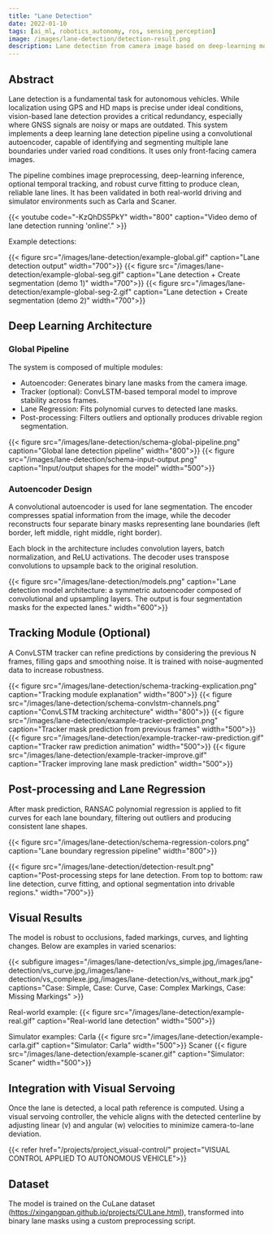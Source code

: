 ```yaml
---
title: "Lane Detection"
date: 2022-01-10
tags: [ai_ml, robotics_autonomy, ros, sensing_perception]
image: /images/lane-detection/detection-result.png
description: Lane detection from camera image based on deep-learning model (autoencoder).
---
```


## Abstract

Lane detection is a fundamental task for autonomous vehicles. While localization using GPS and HD maps is precise under ideal conditions, vision-based lane detection provides a critical redundancy, especially where GNSS signals are noisy or maps are outdated.
This system implements a deep learning lane detection pipeline using a convolutional autoencoder, capable of identifying and segmenting multiple lane boundaries under varied road conditions. It uses only front-facing camera images.

The pipeline combines image preprocessing, deep-learning inference, optional temporal tracking, and robust curve fitting to produce clean, reliable lane lines. It has been validated in both real-world driving and simulator environments such as Carla and Scaner.

{{< youtube code="-KzQhDS5PkY" width="800" caption="Video demo of lane detection running 'online'." >}}

Example detections:

{{< figure src="/images/lane-detection/example-global.gif" caption="Lane detection output" width="700">}}
{{< figure src="/images/lane-detection/example-global-seg.gif" caption="Lane detection + Create segmentation (demo 1)" width="700">}}
{{< figure src="/images/lane-detection/example-global-seg-2.gif" caption="Lane detection + Create segmentation (demo 2)" width="700">}}

## Deep Learning Architecture

### Global Pipeline

The system is composed of multiple modules:
- Autoencoder: Generates binary lane masks from the camera image.
- Tracker (optional): ConvLSTM-based temporal model to improve stability across frames.
- Lane Regression: Fits polynomial curves to detected lane masks.
- Post-processing: Filters outliers and optionally produces drivable region segmentation.

{{< figure src="/images/lane-detection/schema-global-pipeline.png" caption="Global lane detection pipeline" width="800">}}
{{< figure src="/images/lane-detection/schema-input-output.png" caption="Input/output shapes for the model" width="500">}}

### Autoencoder Design

A convolutional autoencoder is used for lane segmentation.
The encoder compresses spatial information from the image, while the decoder reconstructs four separate binary masks representing lane boundaries (left border, left middle, right middle, right border).

Each block in the architecture includes convolution layers, batch normalization, and ReLU activations. The decoder uses transpose convolutions to upsample back to the original resolution.

{{< figure src="/images/lane-detection/models.png" caption="Lane detection model architecture: a symmetric autoencoder composed of convolutional and upsampling layers. The output is four segmentation masks for the expected lanes." width="600">}}

## Tracking Module (Optional)

A ConvLSTM tracker can refine predictions by considering the previous N frames, filling gaps and smoothing noise.
It is trained with noise-augmented data to increase robustness.

{{< figure src="/images/lane-detection/schema-tracking-explication.png" caption="Tracking module explanation" width="800">}}
{{< figure src="/images/lane-detection/schema-convlstm-channels.png" caption="ConvLSTM tracking architecture" width="800">}}
{{< figure src="/images/lane-detection/example-tracker-prediction.png" caption="Tracker mask prediction from previous frames" width="500">}}
{{< figure src="/images/lane-detection/example-tracker-raw-prediction.gif" caption="Tracker raw prediction animation" width="500">}}
{{< figure src="/images/lane-detection/example-tracker-improve.gif" caption="Tracker improving lane mask prediction" width="500">}}

## Post-processing and Lane Regression

After mask prediction, RANSAC polynomial regression is applied to fit curves for each lane boundary, filtering out outliers and producing consistent lane shapes.

{{< figure src="/images/lane-detection/schema-regression-colors.png" caption="Lane boundary regression pipeline" width="800">}}

{{< figure src="/images/lane-detection/detection-result.png" caption="Post-processing steps for lane detection. From top to bottom: raw line detection, curve fitting, and optional segmentation into drivable regions." width="700">}}

## Visual Results

The model is robust to occlusions, faded markings, curves, and lighting changes.
Below are examples in varied scenarios:

{{< subfigure images="/images/lane-detection/vs_simple.jpg,/images/lane-detection/vs_curve.jpg,/images/lane-detection/vs_complexe.jpg,/images/lane-detection/vs_without_mark.jpg" captions="Case: Simple, Case: Curve, Case: Complex Markings, Case: Missing Markings" >}}

Real-world example:
{{< figure src="/images/lane-detection/example-real.gif" caption="Real-world lane detection" width="500">}}

Simulator examples:
Carla
{{< figure src="/images/lane-detection/example-carla.gif" caption="Simulator: Carla" width="500">}}
Scaner
{{< figure src="/images/lane-detection/example-scaner.gif" caption="Simulator: Scaner" width="500">}}

## Integration with Visual Servoing

Once the lane is detected, a local path reference is computed.
Using a visual servoing controller, the vehicle aligns with the detected centerline by adjusting linear (v) and angular (w) velocities to minimize camera-to-lane deviation.

{{< refer href="/projects/project_visual-control/" project="VISUAL CONTROL APPLIED TO AUTONOMOUS VEHICLE">}}


## Dataset

The model is trained on the CuLane dataset (https://xingangpan.github.io/projects/CULane.html), transformed into binary lane masks using a custom preprocessing script.
